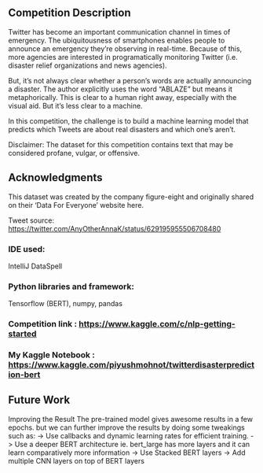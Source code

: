 ## Competition Description
Twitter has become an important communication channel in times of emergency.
The ubiquitousness of smartphones enables people to announce an emergency they’re observing in real-time. Because of this, more agencies are interested in programatically monitoring Twitter (i.e. disaster relief organizations and news agencies).

But, it’s not always clear whether a person’s words are actually announcing a disaster. The author explicitly uses the word “ABLAZE” but means it metaphorically. This is clear 
to a human right away, especially with the visual aid. But it’s less clear to a machine.

In this competition, the challenge is to build a machine learning model that predicts which Tweets are about real disasters and which one’s aren’t. 

Disclaimer: The dataset for this competition contains text that may be considered profane, vulgar, or offensive.

## Acknowledgments
This dataset was created by the company figure-eight and originally shared on their ‘Data For Everyone’ website here.

Tweet source: https://twitter.com/AnyOtherAnnaK/status/629195955506708480

### IDE used: 
IntelliJ DataSpell
### Python libraries and framework: 
Tensorflow (BERT), numpy, pandas

### Competition link : https://www.kaggle.com/c/nlp-getting-started
### My Kaggle Notebook : https://www.kaggle.com/piyushmohnot/twitterdisasterprediction-bert
## Future Work
Improving the Result
The pre-trained model gives awesome results in a few epochs. but we can further improve the results by doing some tweakings such as:
-> Use callbacks and dynamic learning rates for efficient training.
-> Use a deeper BERT architecture ie. bert_large has more layers and it can learn comparatively more information
-> Use Stacked BERT layers
-> Add multiple CNN layers on top of BERT layers
